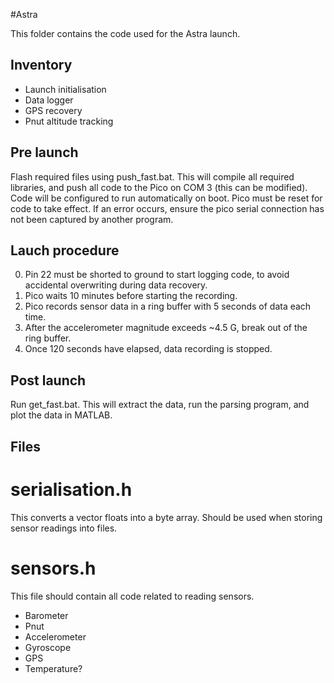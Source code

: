#Astra

This folder contains the code used for the Astra launch.

## Inventory
* Launch initialisation
* Data logger
* GPS recovery
* Pnut altitude tracking

## Pre launch
Flash required files using push_fast.bat. This will compile all required libraries, and push all code to the Pico on COM 3 (this can be modified). Code will be configured to run automatically on boot. Pico must be reset for code to take effect.
If an error occurs, ensure the pico serial connection has not been captured by another program.

## Lauch procedure
0. Pin 22 must be shorted to ground to start logging code, to avoid accidental overwriting during data recovery.
1. Pico waits 10 minutes before starting the recording.
2. Pico records sensor data in a ring buffer with 5 seconds of data each time.
3. After the accelerometer magnitude exceeds ~4.5 G, break out of the ring buffer.
4. Once 120 seconds have elapsed, data recording is stopped. 

## Post launch
Run get_fast.bat. This will extract the data, run the parsing program, and plot the data in MATLAB. 

## Files

# serialisation.h
This converts a vector floats into a byte array.
Should be used when storing sensor readings into files.

# sensors.h
This file should contain all code related to reading sensors.
* Barometer
* Pnut
* Accelerometer
* Gyroscope
* GPS
* Temperature?
